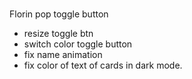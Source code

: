 #
Florin pop toggle button
- resize toggle btn
- switch color toggle button
- fix name animation
- fix color of text  of cards in dark mode.
